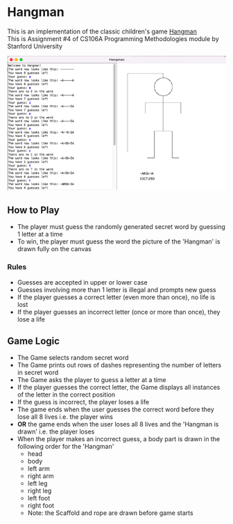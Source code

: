 # Hangman

This is an implementation of the classic children's game [Hangman](https://en.wikipedia.org/wiki/Hangman_%28game%29)  
This is Assignment #4 of CS106A Programming Methodologies module by Stanford University

<img src="HangmanCanvasPreview.png" alt="drawing" width="700"/>

## How to Play

- The player must guess the randomly generated secret word by guessing 1 letter at a time
- To win, the player must guess the word the picture of the 'Hangman' is drawn fully on the canvas

### Rules

- Guesses are accepted in upper or lower case
- Guesses involving more than 1 letter is illegal and prompts new guess
- If the player guesses a correct letter (even more than once), no life is lost
- If the player guesses an incorrect letter (once or more than once), they lose a life

## Game Logic

- The Game selects random secret word 
- The Game prints out rows of dashes representing the number of letters in secret word 
- The Game asks the player to guess a letter at a time 
- If the player guesses the correct letter, the Game displays all instances of the letter in the correct position 
- If the guess is incorrect, the player loses a life 
- The game ends when the user guesses the correct word before they lose all 8 lives i.e. the player wins
- **OR** the game ends when the user loses all 8 lives and the 'Hangman is drawn' i.e. the player loses
- When the player makes an incorrect guess, a body part is drawn in the following order for the 'Hangman'
     - head
     - body
     - left arm
     - right arm
     - left leg
     - right leg
     - left foot
     - right foot
     - Note: the Scaffold and rope are drawn before game starts
